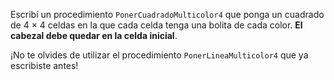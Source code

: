 Escribí un procedimiento `PonerCuadradoMulticolor4` que ponga un
cuadrado de 4 × 4 celdas en la que cada celda tenga una bolita de cada color. **El cabezal debe quedar en la celda inicial**.

¡No te olvides de utilizar el procedimiento `PonerLineaMulticolor4` que ya escribiste antes!